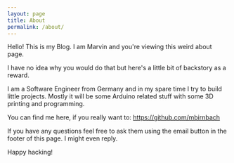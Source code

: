 ```yaml
---
layout: page
title: About
permalink: /about/
---
```


Hello! This is my Blog. I am Marvin and you're viewing this weird about page.

I have no idea why you would do that but here's a little bit of backstory as a reward.

I am a Software Engineer from Germany and in my spare time I try to build little projects. Mostly it will be some Arduino related stuff with some 3D printing and programming.

You can find me here, if you really want to:
https://github.com/mbirnbach

If you have any questions feel free to ask them using the email button in the footer of this page. I might even reply.

Happy hacking!